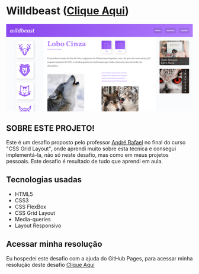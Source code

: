 # Willdbeast ([Clique Aqui](https://netinhoalves.github.io/wildbeast/))

![Design preview for the Fylo dark theme landing page challenge](./img/preview-desktop.png)

## SOBRE ESTE PROJETO!

Este é um desafio proposto pelo professor [André Rafael](https://www.youtube.com/origamid) no final do curso "CSS Grid Layout", onde aprendi muito sobre esta técnica e consegui implementá-la, não só neste desafio, mas como em meus projetos pessoais. Este desafio é resultado de tudo que aprendi em aula.

## Tecnologias usadas

* HTML5
* CSS3
* CSS FlexBox
* CSS Grid Layout
* Media-queries
* Layout Responsivo

## Acessar minha resolução

   Eu hospedei este desafio com a ajuda do GitHub Pages, para acessar minha resolução deste desafio [Clique Aqui](https://netinhoalves.github.io/wildbeast/)
